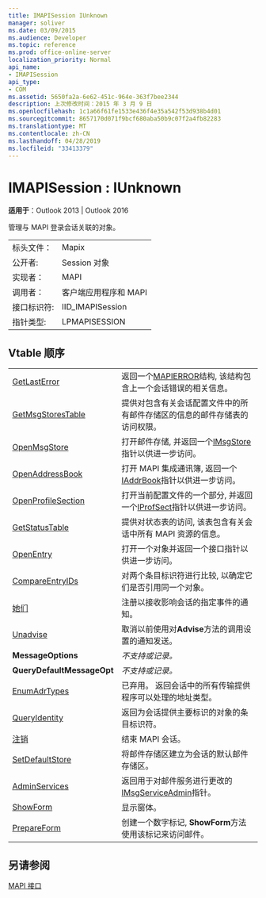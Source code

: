 ```yaml
---
title: IMAPISession IUnknown
manager: soliver
ms.date: 03/09/2015
ms.audience: Developer
ms.topic: reference
ms.prod: office-online-server
localization_priority: Normal
api_name:
- IMAPISession
api_type:
- COM
ms.assetid: 5650fa2a-6e62-451c-964e-363f7bee2344
description: 上次修改时间：2015 年 3 月 9 日
ms.openlocfilehash: 1c1a66f61fe1533e436f4e35a542f53d938b4d01
ms.sourcegitcommit: 8657170d071f9bcf680aba50b9c07f2a4fb82283
ms.translationtype: MT
ms.contentlocale: zh-CN
ms.lasthandoff: 04/28/2019
ms.locfileid: "33413379"
---
```

# <a name="imapisession--iunknown"></a>IMAPISession : IUnknown

  
  
**适用于**：Outlook 2013 | Outlook 2016 
  
管理与 MAPI 登录会话关联的对象。
  
|||
|:-----|:-----|
|标头文件：  <br/> |Mapix  <br/> |
|公开者:  <br/> |Session 对象  <br/> |
|实现者：  <br/> |MAPI  <br/> |
|调用者：  <br/> |客户端应用程序和 MAPI  <br/> |
|接口标识符:  <br/> |IID_IMAPISession  <br/> |
|指针类型:  <br/> |LPMAPISESSION  <br/> |
   
## <a name="vtable-order"></a>Vtable 顺序

|||
|:-----|:-----|
|[GetLastError](imapisession-getlasterror.md) <br/> |返回一个[MAPIERROR](mapierror.md)结构, 该结构包含上一个会话错误的相关信息。  <br/> |
|[GetMsgStoresTable](imapisession-getmsgstorestable.md) <br/> |提供对包含有关会话配置文件中的所有邮件存储区的信息的邮件存储表的访问权限。  <br/> |
|[OpenMsgStore](imapisession-openmsgstore.md) <br/> |打开邮件存储, 并返回一个[IMsgStore](imsgstoreimapiprop.md)指针以供进一步访问。  <br/> |
|[OpenAddressBook](imapisession-openaddressbook.md) <br/> |打开 MAPI 集成通讯簿, 返回一个[IAddrBook](iaddrbookimapiprop.md)指针以供进一步访问。  <br/> |
|[OpenProfileSection](imapisession-openprofilesection.md) <br/> |打开当前配置文件的一个部分, 并返回一个[IProfSect](iprofsectimapiprop.md)指针以供进一步访问。  <br/> |
|[GetStatusTable](imapisession-getstatustable.md) <br/> |提供对状态表的访问, 该表包含有关会话中所有 MAPI 资源的信息。  <br/> |
|[OpenEntry](imapisession-openentry.md) <br/> |打开一个对象并返回一个接口指针以供进一步访问。  <br/> |
|[CompareEntryIDs](imapisession-compareentryids.md) <br/> |对两个条目标识符进行比较, 以确定它们是否引用同一个对象。  <br/> |
|[她们](imapisession-advise.md) <br/> |注册以接收影响会话的指定事件的通知。  <br/> |
|[Unadvise](imapisession-unadvise.md) <br/> |取消以前使用对**Advise**方法的调用设置的通知发送。  <br/> |
|**MessageOptions** <br/> | *不支持或记录。*  <br/> |
|**QueryDefaultMessageOpt** <br/> | *不支持或记录。*  <br/> |
|[EnumAdrTypes](imapisession-enumadrtypes.md) <br/> |已弃用。 返回会话中的所有传输提供程序可以处理的地址类型。  <br/> |
|[QueryIdentity](imapisession-queryidentity.md) <br/> |返回为会话提供主要标识的对象的条目标识符。  <br/> |
|[注销](imapisession-logoff.md) <br/> |结束 MAPI 会话。  <br/> |
|[SetDefaultStore](imapisession-setdefaultstore.md) <br/> |将邮件存储区建立为会话的默认邮件存储区。  <br/> |
|[AdminServices](imapisession-adminservices.md) <br/> |返回用于对邮件服务进行更改的[IMsgServiceAdmin](imsgserviceadminiunknown.md)指针。  <br/> |
|[ShowForm](imapisession-showform.md) <br/> |显示窗体。  <br/> |
|[PrepareForm](imapisession-prepareform.md) <br/> |创建一个数字标记, **ShowForm**方法使用该标记来访问邮件。  <br/> |
   
## <a name="see-also"></a>另请参阅



[MAPI 接口](mapi-interfaces.md)

